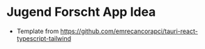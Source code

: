 # Jugend Forscht App Idea

- Template from https://github.com/emrecancorapci/tauri-react-typescript-tailwind